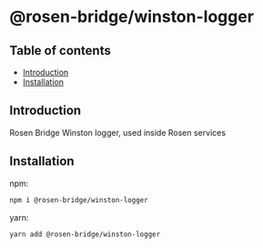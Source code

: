 # @rosen-bridge/winston-logger

## Table of contents

- [Introduction](#introduction)
- [Installation](#installation)

## Introduction

Rosen Bridge Winston logger, used inside Rosen services

## Installation

npm:

```sh
npm i @rosen-bridge/winston-logger
```

yarn:

```sh
yarn add @rosen-bridge/winston-logger
```
